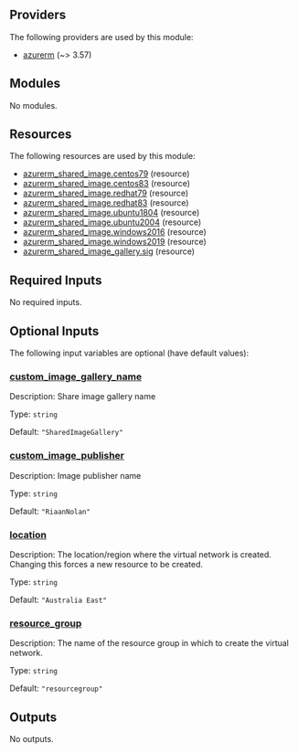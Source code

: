 ## Providers

The following providers are used by this module:

- <a name="provider_azurerm"></a> [azurerm](#provider_azurerm) (~> 3.57)

## Modules

No modules.

## Resources

The following resources are used by this module:

- [azurerm_shared_image.centos79](https://registry.terraform.io/providers/hashicorp/azurerm/latest/docs/resources/shared_image) (resource)
- [azurerm_shared_image.centos83](https://registry.terraform.io/providers/hashicorp/azurerm/latest/docs/resources/shared_image) (resource)
- [azurerm_shared_image.redhat79](https://registry.terraform.io/providers/hashicorp/azurerm/latest/docs/resources/shared_image) (resource)
- [azurerm_shared_image.redhat83](https://registry.terraform.io/providers/hashicorp/azurerm/latest/docs/resources/shared_image) (resource)
- [azurerm_shared_image.ubuntu1804](https://registry.terraform.io/providers/hashicorp/azurerm/latest/docs/resources/shared_image) (resource)
- [azurerm_shared_image.ubuntu2004](https://registry.terraform.io/providers/hashicorp/azurerm/latest/docs/resources/shared_image) (resource)
- [azurerm_shared_image.windows2016](https://registry.terraform.io/providers/hashicorp/azurerm/latest/docs/resources/shared_image) (resource)
- [azurerm_shared_image.windows2019](https://registry.terraform.io/providers/hashicorp/azurerm/latest/docs/resources/shared_image) (resource)
- [azurerm_shared_image_gallery.sig](https://registry.terraform.io/providers/hashicorp/azurerm/latest/docs/resources/shared_image_gallery) (resource)

## Required Inputs

No required inputs.

## Optional Inputs

The following input variables are optional (have default values):

### <a name="input_custom_image_gallery_name"></a> [custom_image_gallery_name](#input_custom_image_gallery_name)

Description: Share image gallery name

Type: `string`

Default: `"SharedImageGallery"`

### <a name="input_custom_image_publisher"></a> [custom_image_publisher](#input_custom_image_publisher)

Description: Image publisher name

Type: `string`

Default: `"RiaanNolan"`

### <a name="input_location"></a> [location](#input_location)

Description: The location/region where the virtual network is created. Changing this forces a new resource to be created.

Type: `string`

Default: `"Australia East"`

### <a name="input_resource_group"></a> [resource_group](#input_resource_group)

Description: The name of the resource group in which to create the virtual network.

Type: `string`

Default: `"resourcegroup"`

## Outputs

No outputs.
